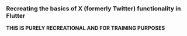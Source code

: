 ### Recreating the basics of X (formerly Twitter) functionality in Flutter

**THIS IS PURELY RECREATIONAL AND FOR TRAINING PURPOSES**
